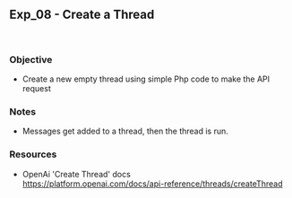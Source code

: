 ## Exp_08 - Create a Thread
<br>

### Objective
- Create a new empty thread using simple Php code to make the API request

### Notes
- Messages get added to a thread, then the thread is run.
  
### Resources

- OpenAi 'Create Thread' docs<br>
https://platform.openai.com/docs/api-reference/threads/createThread


